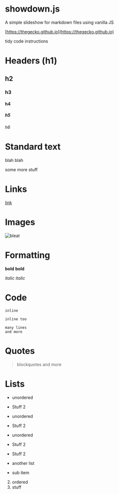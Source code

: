 # showdown.js

A simple slideshow for markdown files using vanilla JS

[https://thegecko.github.io](https://thegecko.github.io)

tidy code
instructions

# Headers (h1)

## h2
### h3
#### h4
##### h5
###### h6

# Standard text

blah blah

some more stuff

# Links

[link](https://a.mbed.com)

# Images

![bleat](https://thegecko.github.io/bleat/images/bleat.png)

# Formatting

__bold__
**bold**

_italic_
*italic*

# Code

`inline`

```inline too```

```
many lines
and more
```

# Quotes

> blockquotes
> and more

# Lists

* unordered
* Stuff 2
* unordered
 * Stuff 2
  * unordered
 * Stuff 2
* Stuff 2

* another list
 * sub item
  2. ordered
  1. stuff


